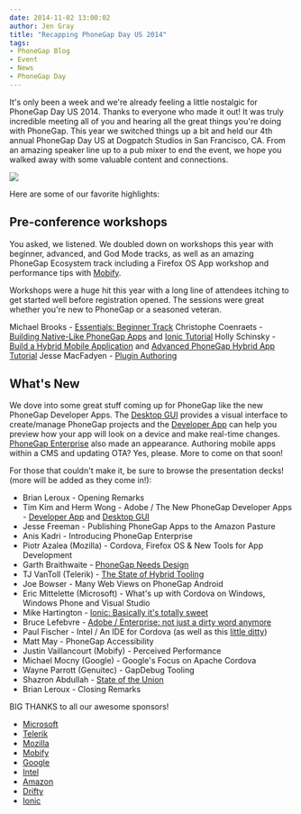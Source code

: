 ```yaml
---
date: 2014-11-02 13:00:02
author: Jen Gray
title: "Recapping PhoneGap Day US 2014"
tags:
- PhoneGap Blog
- Event
- News
- PhoneGap Day
---
```


It's only been a week and we're already feeling a little nostalgic for PhoneGap Day US 2014. Thanks to everyone who made it out! It was truly incredible meeting all of you and hearing all the great things you're doing with PhoneGap. This year we switched things up a bit and held our 4th annual PhoneGap Day US at Dogpatch Studios in San Francisco, CA. From an amazing speaker line up to a pub mixer to end the event, we hope you walked away with some valuable content and connections.

![](/blog/uploads/2014-11/PGday.jpg)

Here are some of our favorite highlights:

## Pre-conference workshops

You asked, we listened. We doubled down on workshops this year with beginner, advanced, and God Mode tracks, as well as an amazing PhoneGap Ecosystem track including a Firefox OS App workshop and performance tips with [Mobify](http://www.mobify.com/).

Workshops were a huge hit this year with a long line of attendees itching to get started well before registration opened. The sessions were great whether you're new to PhoneGap or a seasoned veteran.

Michael Brooks - [Essentials: Beginner Track](https://github.com/mwbrooks/phonegap-day-workshop-beginner/wiki)
Christophe Coenraets - [Building Native-Like PhoneGap Apps](http://ccoenraets.github.io/pgday14/#0) and [Ionic Tutorial](http://ccoenraets.github.io/ionic-tutorial/)
Holly Schinsky - [Build a Hybrid Mobile Application](http://hollyschinsky.github.io/phonegap-workshop/) and [Advanced PhoneGap Hybrid App Tutorial](http://hollyschinsky.github.io/ConferenceTracker/)
Jesse MacFadyen - [Plugin Authoring](http://purplecabbage.github.io/slides/pgd14Plugins/index.html#/)

## What's New

We dove into some great stuff coming up for PhoneGap like the new PhoneGap Developer Apps. The [Desktop GUI](https://github.com/phonegap/phonegap-gui/releases) provides a visual interface to create/manage PhoneGap projects and the [Developer App](http://app.phonegap.com/) can help you preview how your app will look on a device and make real-time changes. [PhoneGap Enterprise](http://enterprise.phonegap.com/) also made an appearance. Authoring mobile apps within a CMS and updating OTA? Yes, please. More to come on that soon!

For those that couldn't make it, be sure to browse the presentation decks! (more will be added as they come in!):

- Brian Leroux - Opening Remarks
- Tim Kim and Herm Wong - Adobe / The New PhoneGap Developer Apps - [Developer App](https://github.com/timkim/reveal.js/archive/pg_day.zip) and [Desktop GUI](https://github.com/phonegap/phonegap-gui)
- Jesse Freeman - Publishing PhoneGap Apps to the Amazon Pasture
- Anis Kadri - Introducing PhoneGap Enterprise
- Piotr Azalea (Mozilla) - Cordova, Firefox OS & New Tools for App Development
- Garth Braithwaite - [PhoneGap Needs Design](https://speakerdeck.com/garthdb/phonegap-needs-design)
- TJ VanToll (Telerik) - [The State of Hybrid Tooling](http://tjvantoll.com/speaking/slides/State-of-Hybrid/San-Francisco/)
- Joe Bowser - Many Web Views on PhoneGap Android
- Eric Mittelette (Microsoft) - What's up with Cordova on Windows, Windows Phone and Visual Studio
- Mike Hartington - [Ionic: Basically it's totally sweet](http://mikehartington.com/ionic-presents/#/)
- Bruce Lefebvre - [Adobe / Enterprise: not just a dirty word anymore](http://brucelefebvre.com/slides/pgday-sf-2014-enterprise/#/)
- Paul Fischer - Intel / An IDE for Cordova (as well as this [little ditty](http://blogs.intel.com/evangelists/2014/10/30/little-ditty-phonegap-day-2014/))
- Matt May - PhoneGap Accessibility
- Justin Vaillancourt (Mobify) - Perceived Performance
- Michael Mocny (Google) - Google's Focus on Apache Cordova
- Wayne Parrott (Genuitec) - GapDebug Tooling
- Shazron Abdullah - [State of the Union](http://www.slideshare.net/shazron1/apache-cordova-state-of-the-union-2014)
- Brian Leroux - Closing Remarks

BIG THANKS to all our awesome sponsors!

- [Microsoft](http://www.microsoft.com/en-us/default.aspx)
- [Telerik](http://www.telerik.com/)
- [Mozilla](https://www.mozilla.org/en-US/)
- [Mobify](http://www.mobify.com/)
- [Google](https://www.google.com/?gws_rd=ssl)
- [Intel](http://xdk-software.intel.com/)
- [Amazon](http://www.amazon.com/)
- [Drifty](http://drifty.com/)
- [Ionic](http://ionicframework.com/)
